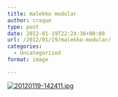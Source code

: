 ```yaml
---
title: malekko modular
author: craque
type: post
date: 2012-01-19T22:24:38+00:00
url: /2012/01/19/malekko-modular/
categories:
  - Uncategorized
format: image

---
```

[<img src="https://sounding.com/blog/wp-content/uploads/2012/01/20120119-142411.jpg" alt="20120119-142411.jpg" class="alignnone size-full" />][1]

 [1]: https://sounding.com/blog/wp-content/uploads/2012/01/20120119-142411.jpg